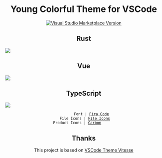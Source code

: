 <h1 align="center">Young Colorful Theme for VSCode</h1>

<p align="center">
<a href="https://marketplace.visualstudio.com/items?itemName=YoungC.young-colorful-theme" target="__blank"><img src="https://img.shields.io/visual-studio-marketplace/v/YoungC.young-colorful-theme.svg?color=4d9375&amp;label=Marketplace&logo=visual-studio-code" alt="Visual Studio Marketplace Version" /></a>
</p>

<p align="center">
  <h2 align="center">Rust</h2>
  <img src="https://github.com/cuiyiming1998/vscode-theme-young-colorful/assets/25956970/7c7e8d42-9dbe-4f18-9e2d-2ccb72636090" />
</p>

<p align="center">
  <h2 align="center">Vue</h2>
  <img src="https://github.com/cuiyiming1998/vscode-theme-young-colorful/assets/25956970/823d12bd-ee98-40c5-9fde-9a5d09e420a1" />
</p>

<p align="center">
  <h2 align="center">TypeScript</h2>
  <img src="https://github.com/cuiyiming1998/vscode-theme-young-colorful/assets/25956970/2ce01a2b-27bd-4077-aa15-221e667f1245" />
</p>

<p align="center">
  <sub><samp>&nbsp;&nbsp;&nbsp;&nbsp;&nbsp;&nbsp;&nbsp;Font | <a href="https://github.com/tonsky/FiraCode">Fira Code</a><br>
  &nbsp;File Icons | <a href="https://marketplace.visualstudio.com/items?itemName=file-icons.file-icons">File Icons</a><br>
  Product Icons | <a href="https://github.com/antfu/vscode-icons-carbon">Carbon</a>&nbsp;&nbsp;&nbsp;&nbsp;&nbsp;&nbsp;<br>
</p>

<h2 align="center">Thanks</h2>
<p align="center">
  This project is based on <a href="https://github.com/antfu/vscode-theme-vitesse">VSCode Theme Vitesse</a>
</p>